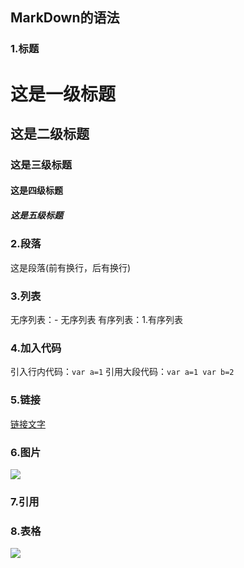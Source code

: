 ## MarkDown的语法
### 1.标题
 # 这是一级标题
 ## 这是二级标题
 ### 这是三级标题
 #### 这是四级标题
 ##### 这是五级标题
### 2.段落
 这是段落(前有换行，后有换行)
### 3.列表
 无序列表：- 无序列表
 有序列表：1.有序列表
### 4.加入代码
 引入行内代码：`var a=1`
 引用大段代码：```var a=1 var b=2```
### 5.链接
 [链接文字](http://jirengu.com)
### 6.图片
  ![](xxxxx.png)
### 7.引用
 >
### 8.表格
 ![](file:///C:/User/lenovo/Desktop/table.png)


